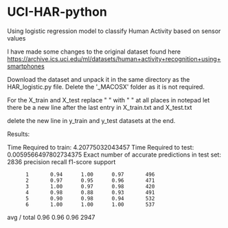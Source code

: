 # UCI-HAR-python
Using logistic regression model to classify Human Activity based on sensor values

I have made some changes to the original dataset found here https://archive.ics.uci.edu/ml/datasets/human+activity+recognition+using+smartphones

Download the dataset and unpack it in the same directory as the HAR_logistic.py file.
Delete the '_MACOSX' folder as it is not required.

For the X_train and X_test replace "  " with " " at all places in notepad
let there be a new line after the last entry in X_train.txt and X_test.txt

delete the new line in y_train and y_test datasets at the end.

Results:

Time Required to train: 4.20775032043457
Time Required to test: 0.0059566497802734375
Exact number of accurate predictions in test set: 2836
             precision    recall  f1-score   support

          1       0.94      1.00      0.97       496
          2       0.97      0.95      0.96       471
          3       1.00      0.97      0.98       420
          4       0.98      0.88      0.93       491
          5       0.90      0.98      0.94       532
          6       1.00      1.00      1.00       537

avg / total       0.96      0.96      0.96      2947


